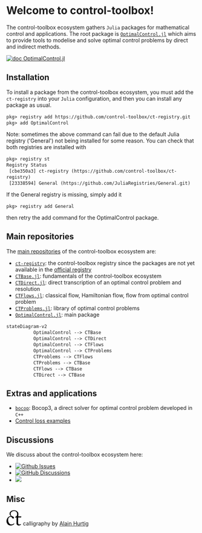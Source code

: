 # Welcome to control-toolbox!

The control-toolbox ecosystem gathers `Julia` packages for mathematical control and applications. The root package is [`OptimalControl.jl`](https://github.com/control-toolbox/OptimalControl.jl) which aims to provide tools to modelise and solve optimal control problems by direct and indirect methods.

[![doc OptimalControl.jl](https://img.shields.io/badge/doc-OptimalControl.jl-blue)](http://control-toolbox.org/docs/optimalcontrol)

## Installation

To install a package from the control-toolbox ecosystem, you must add the `ct-registry` into your `Julia` configuration, and then you can install any package as usual.

```shell
pkg> registry add https://github.com/control-toolbox/ct-registry.git
pkg> add OptimalControl
```
Note: sometimes the above command can fail due to the default Julia registry ('General') not being installed for some reason.
You can check that both registries are installed with
```shell
pkg> registry st
Registry Status 
 [cbe350a3] ct-registry (https://github.com/control-toolbox/ct-registry)
 [23338594] General (https://github.com/JuliaRegistries/General.git)
```
If the General registry is missing, simply add it
```shell
pkg> registry add General
```
then retry the add command for the OptimalControl package.

## Main repositories

The [main repositories](https://github.com/orgs/control-toolbox/repositories?type=all) of the control-toolbox ecosystem are:

* [`ct-registry`](https://github.com/control-toolbox/ct-registry): the control-toolbox registry since the packages are not yet available in the [official registry](https://github.com/JuliaRegistries/General)
* [`CTBase.jl`](https://github.com/control-toolbox/CTBase.jl): fundamentals of the control-toolbox ecosystem
* [`CTDirect.jl`](https://github.com/control-toolbox/CTDirect.jl): direct transcription of an optimal control problem and resolution
* [`CTFlows.jl`](https://github.com/control-toolbox/CTFlows.jl): classical flow, Hamiltonian flow, flow from optimal control problem
* [`CTProblems.jl`](https://github.com/control-toolbox/CTProblems.jl): library of optimal control problems
* [`OptimalControl.jl`](https://github.com/control-toolbox/OptimalControl.jl): main package

```mermaid
stateDiagram-v2
          OptimalControl --> CTBase
          OptimalControl --> CTDirect
          OptimalControl --> CTFlows
          OptimalControl --> CTProblems
          CTProblems --> CTFlows
          CTProblems --> CTBase
          CTFlows --> CTBase
          CTDirect --> CTBase
```

## Extras and applications

* [`bocop`](https://github.com/control-toolbox/bocop): Bocop3, a direct solver for optimal control problem developed in `C++`
* [Control loss examples](https://github.com/control-toolbox/control-loss)

## Discussions

We discuss about the control-toolbox ecosystem here:

* [![Github Issues](https://img.shields.io/github/issues-search?color=green&label=open%20issues&query=is%3Aopen%20is%3Aissue%20user%3Acontrol-toolbox%20archived%3Afalse)](https://github.com/issues?q=is%3Aopen+is%3Aissue+user%3Acontrol-toolbox+archived%3Afalse+)
* [![GitHub Discussions](https://img.shields.io/github/discussions/control-toolbox/control-toolbox.github.io?color=green)](https://github.com/orgs/control-toolbox/discussions)
* [![](https://img.shields.io/badge/wiki-ct-green)](https://github.com/control-toolbox/control-toolbox.github.io/wiki)

## Misc
<img src="https://github.com/control-toolbox/control-toolbox.github.io/blob/main/assets/img/ct-logo.svg" alt="ct logo" width=40> calligraphy by [Alain Hurtig](https://www.alain.les-hurtig.org)
